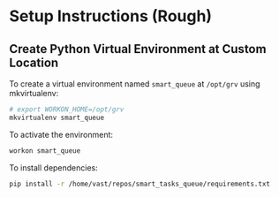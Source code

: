 # Setup Instructions (Rough)

## Create Python Virtual Environment at Custom Location

To create a virtual environment named `smart_queue` at `/opt/grv` using mkvirtualenv:

```bash
# export WORKON_HOME=/opt/grv
mkvirtualenv smart_queue
```

To activate the environment:

```bash
workon smart_queue
```

To install dependencies:

```bash
pip install -r /home/vast/repos/smart_tasks_queue/requirements.txt
```


